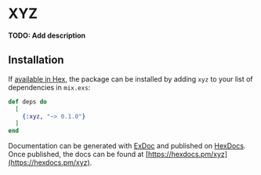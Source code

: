 # XYZ

**TODO: Add description**

## Installation

If [available in Hex](https://hex.pm/docs/publish), the package can be installed
by adding `xyz` to your list of dependencies in `mix.exs`:

```elixir
def deps do
  [
    {:xyz, "~> 0.1.0"}
  ]
end
```

Documentation can be generated with [ExDoc](https://github.com/elixir-lang/ex_doc)
and published on [HexDocs](https://hexdocs.pm). Once published, the docs can
be found at [https://hexdocs.pm/xyz](https://hexdocs.pm/xyz).

